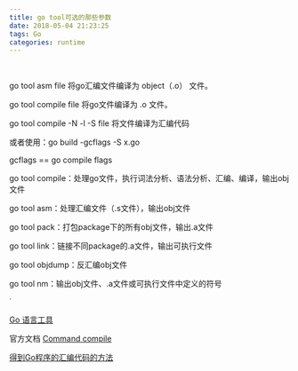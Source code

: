 ```yaml
---
title: go tool可选的那些参数
date: 2018-05-04 21:23:25
tags: Go
categories: runtime
---
```






<br>





go tool asm file 将go汇编文件编译为 object（.o） 文件。

go tool compile file 将go文件编译为 .o 文件。

go tool compile -N -l -S file 将文件编译为汇编代码

或者使用：go build -gcflags -S x.go

gcflags == go compile flags

go tool compile：处理go文件，执行词法分析、语法分析、汇编、编译，输出obj文件

go tool asm：处理汇编文件（.s文件），输出obj文件

go tool pack：打包package下的所有obj文件，输出.a文件

go tool link：链接不同package的.a文件，输出可执行文件

go tool objdump：反汇编obj文件

go tool nm：输出obj文件、.a文件或可执行文件中定义的符号





˙

[Go 语言工具](https://iswade.github.io/go/go_tools/)

官方文档 [Command compile](https://golang.org/cmd/compile/)

[得到Go程序的汇编代码的方法](https://colobu.com/2018/12/29/get-assembly-output-for-go-programs/)